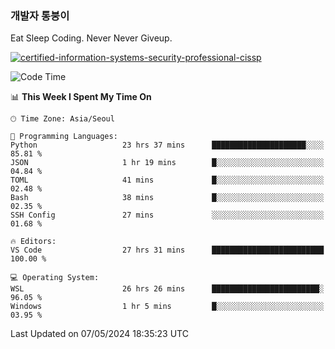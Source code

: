 ### 개발자 통붕이
Eat Sleep Coding.
Never Never Giveup.

[![certified-information-systems-security-professional-cissp](https://user-images.githubusercontent.com/44606727/157613689-acd84ec6-5f8f-4e79-89d9-a8d51f033634.png)](https://www.credly.com/badges/f394a010-85a0-450b-9136-8043af01d71c/public_url)

<!--START_SECTION:waka-->
![Code Time](http://img.shields.io/badge/Code%20Time-2%2C876%20hrs%2034%20mins-blue)

📊 **This Week I Spent My Time On** 

```text
🕑︎ Time Zone: Asia/Seoul

💬 Programming Languages: 
Python                   23 hrs 37 mins      █████████████████████░░░░   85.81 % 
JSON                     1 hr 19 mins        █░░░░░░░░░░░░░░░░░░░░░░░░   04.84 % 
TOML                     41 mins             █░░░░░░░░░░░░░░░░░░░░░░░░   02.48 % 
Bash                     38 mins             █░░░░░░░░░░░░░░░░░░░░░░░░   02.35 % 
SSH Config               27 mins             ░░░░░░░░░░░░░░░░░░░░░░░░░   01.68 % 

🔥 Editors: 
VS Code                  27 hrs 31 mins      █████████████████████████   100.00 % 

💻 Operating System: 
WSL                      26 hrs 26 mins      ████████████████████████░   96.05 % 
Windows                  1 hr 5 mins         █░░░░░░░░░░░░░░░░░░░░░░░░   03.95 % 
```


 Last Updated on 07/05/2024 18:35:23 UTC
<!--END_SECTION:waka-->
